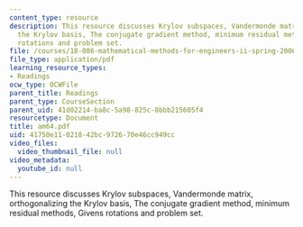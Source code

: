 ```yaml
---
content_type: resource
description: This resource discusses Krylov subspaces, Vandermonde matrix, orthogonalizing
  the Krylov basis, The conjugate gradient method, minimum residual methods, Givens
  rotations and problem set.
file: /courses/18-086-mathematical-methods-for-engineers-ii-spring-2006/41750e11021842bc972670e46cc949cc_am64.pdf
file_type: application/pdf
learning_resource_types:
- Readings
ocw_type: OCWFile
parent_title: Readings
parent_type: CourseSection
parent_uid: 41d02214-ba8c-5a98-825c-8bbb215605f4
resourcetype: Document
title: am64.pdf
uid: 41750e11-0218-42bc-9726-70e46cc949cc
video_files:
  video_thumbnail_file: null
video_metadata:
  youtube_id: null
---
```

This resource discusses Krylov subspaces, Vandermonde matrix, orthogonalizing the Krylov basis, The conjugate gradient method, minimum residual methods, Givens rotations and problem set.

